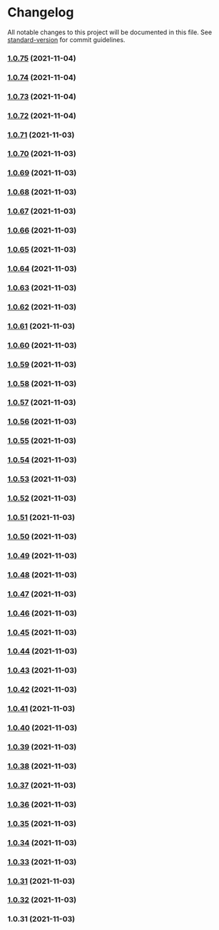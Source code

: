 # Changelog

All notable changes to this project will be documented in this file. See [standard-version](https://github.com/conventional-changelog/standard-version) for commit guidelines.

### [1.0.75](https://github.com/ProfessorManhattan/eslint-config/compare/v1.0.74...v1.0.75) (2021-11-04)

### [1.0.74](https://github.com/ProfessorManhattan/eslint-config/compare/v1.0.73...v1.0.74) (2021-11-04)

### [1.0.73](https://github.com/ProfessorManhattan/eslint-config/compare/v1.0.72...v1.0.73) (2021-11-04)

### [1.0.72](https://github.com/ProfessorManhattan/eslint-config/compare/v1.0.71...v1.0.72) (2021-11-04)

### [1.0.71](https://github.com/ProfessorManhattan/eslint-config/compare/v1.0.70...v1.0.71) (2021-11-03)

### [1.0.70](https://github.com/ProfessorManhattan/eslint-config/compare/v1.0.69...v1.0.70) (2021-11-03)

### [1.0.69](https://github.com/ProfessorManhattan/eslint-config/compare/v1.0.68...v1.0.69) (2021-11-03)

### [1.0.68](https://github.com/ProfessorManhattan/eslint-config/compare/v1.0.67...v1.0.68) (2021-11-03)

### [1.0.67](https://github.com/ProfessorManhattan/eslint-config/compare/v1.0.66...v1.0.67) (2021-11-03)

### [1.0.66](https://github.com/ProfessorManhattan/eslint-config/compare/v1.0.65...v1.0.66) (2021-11-03)

### [1.0.65](https://github.com/ProfessorManhattan/eslint-config/compare/v1.0.64...v1.0.65) (2021-11-03)

### [1.0.64](https://github.com/ProfessorManhattan/eslint-config/compare/v1.0.63...v1.0.64) (2021-11-03)

### [1.0.63](https://github.com/ProfessorManhattan/eslint-config/compare/v1.0.62...v1.0.63) (2021-11-03)

### [1.0.62](https://github.com/ProfessorManhattan/eslint-config/compare/v1.0.61...v1.0.62) (2021-11-03)

### [1.0.61](https://github.com/ProfessorManhattan/eslint-config/compare/v1.0.60...v1.0.61) (2021-11-03)

### [1.0.60](https://github.com/ProfessorManhattan/eslint-config/compare/v1.0.59...v1.0.60) (2021-11-03)

### [1.0.59](https://github.com/ProfessorManhattan/eslint-config/compare/v1.0.58...v1.0.59) (2021-11-03)

### [1.0.58](https://github.com/ProfessorManhattan/eslint-config/compare/v1.0.57...v1.0.58) (2021-11-03)

### [1.0.57](https://github.com/ProfessorManhattan/eslint-config/compare/v1.0.56...v1.0.57) (2021-11-03)

### [1.0.56](https://github.com/ProfessorManhattan/eslint-config/compare/v1.0.55...v1.0.56) (2021-11-03)

### [1.0.55](https://github.com/ProfessorManhattan/eslint-config/compare/v1.0.54...v1.0.55) (2021-11-03)

### [1.0.54](https://github.com/ProfessorManhattan/eslint-config/compare/v1.0.53...v1.0.54) (2021-11-03)

### [1.0.53](https://github.com/ProfessorManhattan/eslint-config/compare/v1.0.52...v1.0.53) (2021-11-03)

### [1.0.52](https://github.com/ProfessorManhattan/eslint-config/compare/v1.0.51...v1.0.52) (2021-11-03)

### [1.0.51](https://github.com/ProfessorManhattan/eslint-config/compare/v1.0.50...v1.0.51) (2021-11-03)

### [1.0.50](https://github.com/ProfessorManhattan/eslint-config/compare/v1.0.49...v1.0.50) (2021-11-03)

### [1.0.49](https://github.com/ProfessorManhattan/eslint-config/compare/v1.0.48...v1.0.49) (2021-11-03)

### [1.0.48](https://github.com/ProfessorManhattan/eslint-config/compare/v1.0.47...v1.0.48) (2021-11-03)

### [1.0.47](https://github.com/ProfessorManhattan/eslint-config/compare/v1.0.46...v1.0.47) (2021-11-03)

### [1.0.46](https://github.com/ProfessorManhattan/eslint-config/compare/v1.0.45...v1.0.46) (2021-11-03)

### [1.0.45](https://github.com/ProfessorManhattan/eslint-config/compare/v1.0.44...v1.0.45) (2021-11-03)

### [1.0.44](https://github.com/ProfessorManhattan/eslint-config/compare/v1.0.43...v1.0.44) (2021-11-03)

### [1.0.43](https://github.com/ProfessorManhattan/eslint-config/compare/v1.0.42...v1.0.43) (2021-11-03)

### [1.0.42](https://github.com/ProfessorManhattan/eslint-config/compare/v1.0.41...v1.0.42) (2021-11-03)

### [1.0.41](https://github.com/ProfessorManhattan/eslint-config/compare/v1.0.40...v1.0.41) (2021-11-03)

### [1.0.40](https://github.com/ProfessorManhattan/eslint-config/compare/v1.0.39...v1.0.40) (2021-11-03)

### [1.0.39](https://github.com/ProfessorManhattan/eslint-config/compare/v1.0.38...v1.0.39) (2021-11-03)

### [1.0.38](https://github.com/ProfessorManhattan/eslint-config/compare/v1.0.37...v1.0.38) (2021-11-03)

### [1.0.37](https://github.com/ProfessorManhattan/eslint-config/compare/v1.0.36...v1.0.37) (2021-11-03)

### [1.0.36](https://github.com/ProfessorManhattan/eslint-config/compare/v1.0.35...v1.0.36) (2021-11-03)

### [1.0.35](https://github.com/ProfessorManhattan/eslint-config/compare/v1.0.34...v1.0.35) (2021-11-03)

### [1.0.34](https://github.com/ProfessorManhattan/eslint-config/compare/v1.0.33...v1.0.34) (2021-11-03)

### [1.0.33](https://github.com/ProfessorManhattan/eslint-config/compare/v1.0.32...v1.0.33) (2021-11-03)

### [1.0.31](https://github.com/ProfessorManhattan/eslint-config/compare/v1.0.32...v1.0.31) (2021-11-03)

### [1.0.32](https://github.com/ProfessorManhattan/eslint-config/compare/v1.0.31...v1.0.32) (2021-11-03)

### 1.0.31 (2021-11-03)
